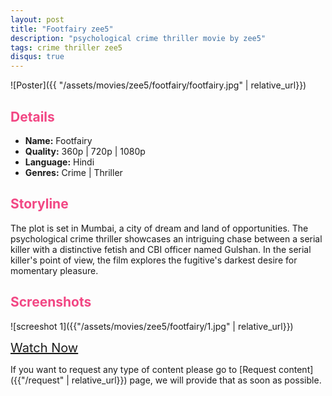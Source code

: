 ```yaml
---
layout: post
title: "Footfairy zee5"
description: "psychological crime thriller movie by zee5"
tags: crime thriller zee5
disqus: true
---
```

<style>
h2{
    color:#F24784;
}
</style>

![Poster]({{ "/assets/movies/zee5/footfairy/footfairy.jpg" | relative_url}})

## Details

* **Name:** Footfairy
* **Quality:** 360p \| 720p \| 1080p
* **Language:** Hindi
* **Genres:**  Crime \| Thriller

## Storyline

The plot is set in Mumbai, a city of dream and land of opportunities. The psychological crime thriller showcases an intriguing chase between a serial killer with a distinctive fetish and CBI officer named Gulshan. In the serial killer's point of view, the film explores the fugitive's darkest desire for momentary pleasure.

## Screenshots

![screeshot 1]({{"/assets/movies/zee5/footfairy/1.jpg" | relative_url}})
<!-- <br>
![screeshot 2]({{"/assets/movies/zee5/footfairy/2.jpg" | relative_url}})
<br>
![screeshot 3]({{"/assets/movies/zee5/footfairy/3.jpg" | relative_url}})
<br> -->

<a class="btn card_btn" href="{{ '/movies/zee5/footfairy' | relative_url}}" style="font-size:20px" target="_blank">Watch Now</a>

If you want to request any type of content please go to [Request content]({{"/request" | relative_url}}) page, we will provide that as soon as possible.
